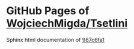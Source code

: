 GitHub Pages of [WojciechMigda/Tsetlini](https://github.com/WojciechMigda/Tsetlini.git)
===
Sphinx html documentation of [987c6fa1](https://github.com/WojciechMigda/Tsetlini/tree/987c6fa1bb22b6fb5fa82d6c101807f21fa5fd8e)
